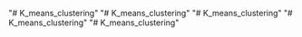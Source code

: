 "# K_means_clustering" 
"# K_means_clustering" 
"# K_means_clustering" 
"# K_means_clustering" 
"# K_means_clustering" 
